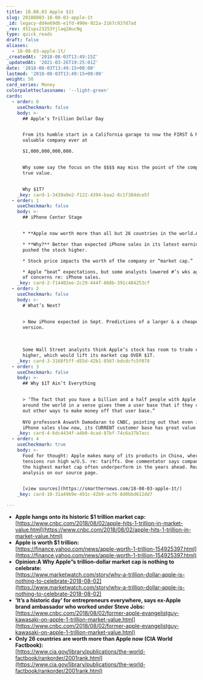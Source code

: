```yaml
---
title: 18.08.03 Apple $1t
slug: 20180803-18-08-03-apple-1t
_id: legacy-dd4e69db-e1fd-490e-922a-2167c937d7ad
_rev: 45Isps23253Yjlaq2AucNg
type: quick_reads
draft: false
aliases:
  - 18-08-03-apple-1t/
_createdAt: '2018-08-03T13:49:15Z'
_updatedAt: '2021-03-26T19:25:01Z'
date: '2018-08-03T13:49:15+00:00'
lastmod: '2018-08-03T13:49:15+00:00'
weight: 50
card_series: Money
colorpaletteclassname: '--light-green'
cards:
  - order: 0
    useCheckmark: false
    body: >-
      ## Apple’s Trillion Dollar Day


      From its humble start in a California garage to now the FIRST & MOST
      valuable company ever at  

      $1,000,000,000,000.


      Why some say the focus on the $$$$ may miss the point of the company’s
      true value.


      Why $1T?
    _key: card-1-3439a9e2-f122-4394-baa2-8c1f384dce5f
  - order: 1
    useCheckmark: false
    body: >-
      ## iPhone Center Stage


      * **Apple now worth more than all but 26 countries in the world.A**

      * **Why?** Better than expected iPhone sales in its latest earnings report
      pushed the stock higher.

      * Stock price impacts the worth of the company or “market cap.”

      * Apple “beat” expectations, but some analysts lowered #’s wks ago because
      of concerns re: iPhone sales.
    _key: card-2-f14402ee-2c29-444f-868b-391c484253cf
  - order: 2
    useCheckmark: false
    body: >-
      # What’s Next?


      > New iPhone expected in Sept. Predictions of a larger & a cheaper
      version.  
        
        
        
      Some Wall Street analysts think Apple’s stock has room to trade even
      higher, which would lift its market cap OVER $1T.
    _key: card-3-3168f5ff-d55d-42b1-8567-bdcdcfc5f078
  - order: 3
    useCheckmark: false
    body: >-
      ## Why $1T Ain’t Everything


      > ‘The fact that you have a billion and a half people with Apple devices
      around the world in a sense gives them a user base that if they can figure
      out other ways to make money off that user base.”  
        
      NYU professorA Aswath Damodaran to CNBC, pointing out that even if Apple's
      iPhone sales slow now, its CURRENT customer base has great value.
    _key: card-4-6dc4434f-a4b0-4cad-87bf-74c6a37b7acc
  - order: 4
    useCheckmark: true
    body: >-
      Food for thought: Apple makes many of its products in China, where trade
      tensions run high w/U.S. re: tariffs. One commentator says companies with
      the highest market cap often underperform in the years ahead. Read his
      analysis on our source page.


      [view sources](https://smarthernews.com/18-08-03-apple-1t/)
    _key: card-10-31a49b9e-491c-42b9-acf6-8d0bbd612dd7

---
```

* **Apple hangs onto its historic $1 trillion market cap:**  
[https://www.cnbc.com/2018/08/02/apple-hits-1-trillion-in-market-value.html](https://www.cnbc.com/2018/08/02/apple-hits-1-trillion-in-market-value.html)
* **Apple is worth $1 trillion:**  
[https://finance.yahoo.com/news/apple-worth-1-trillion-154925397.html](https://finance.yahoo.com/news/apple-worth-1-trillion-154925397.html)
* **Opinion:A Why Apple”s trillion-dollar market cap is nothing to celebrate:**  
[https://www.marketwatch.com/story/why-a-trillion-dollar-apple-is-nothing-to-celebrate-2018-08-02](https://www.marketwatch.com/story/why-a-trillion-dollar-apple-is-nothing-to-celebrate-2018-08-02)
* **‘It’s a historic day’ for entrepreneurs everywhere, says ex-Apple brand ambassador who worked under Steve Jobs:**  
[https://www.cnbc.com/2018/08/02/former-apple-evangelistguy-kawasaki-on-apple-1-trillion-market-value.html](https://www.cnbc.com/2018/08/02/former-apple-evangelistguy-kawasaki-on-apple-1-trillion-market-value.html)
* **Only 26 countries are worth more than Apple now (CIA World Factbook):**  
[https://www.cia.gov/library/publications/the-world-factbook/rankorder/2001rank.html](https://www.cia.gov/library/publications/the-world-factbook/rankorder/2001rank.html)
